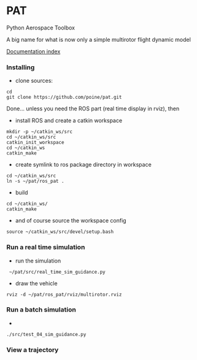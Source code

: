 # PAT
Python Aerospace Toolbox

A big name for what is now only a simple multirotor flight dynamic model


[Documentation index](https://poine.github.io/pat)



### Installing

 * clone sources:
 ```
 cd
 git clone https://github.com/poine/pat.git
 ```

Done... unless you need the ROS part (real time display in rviz), then

* install ROS and create a catkin workspace
 ```
mkdir -p ~/catkin_ws/src
cd ~/catkin_ws/src
catkin_init_workspace
cd ~/catkin_ws
catkin_make
```
  * create symlink to ros package directory in workspace
```
cd ~/catkin_ws/src
ln -s ~/pat/ros_pat .
``` 
  * build 
```
cd ~/catkin_ws/
catkin_make
```
 * and of course source the workspace config
 ```
source ~/catkin_ws/src/devel/setup.bash
```

### Run a real time simulation
 * run the simulation
```
 ~/pat/src/real_time_sim_guidance.py
```
  * draw the vehicle
```
rviz -d ~/pat/ros_pat/rviz/multirotor.rviz
```

### Run a batch simulation
* 
```
./src/test_04_sim_guidance.py
```

### View a trajectory

